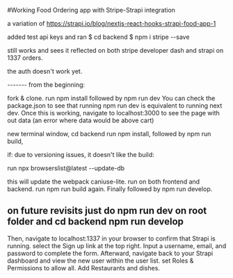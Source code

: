 #Working Food Ordering app with Stripe-Strapi integration

a variation of https://strapi.io/blog/nextjs-react-hooks-strapi-food-app-1 

added test api keys and ran $ cd backend
$ npm i stripe --save 

still works and sees it reflected on both stripe developer dash and strapi on 1337 orders. 

the auth doesn't work yet. 

------- from the beginning: 

fork & clone.  run 
npm install
followed by
npm run dev
You can check the package.json to see that running npm run dev is equivalent to running next dev. 
Once this is working, navigate to localhost:3000 to see the page with out data (an error where data would be above cart)

new terminal window, cd backend 
run npm install, followed by npm run build, 

if:  due to versioning issues, it doesn't like the build:

run npx browserslist@latest --update-db

this will update the webpack caniuse-lite. run on both frontend and backend.  run npm run build again. Finally followed by npm run develop. 

## on future revisits just do npm run dev on root folder and cd backend npm run develop

Then, navigate to localhost:1337 in your browser to confirm that Strapi is running. 
select the Sign up link at the top right. Input a username, email, and password to complete the form. Afterward, navigate back to your Strapi dashboard and view the new user within the user list.  set Roles & Permissions to allow all. Add Restaurants and dishes. 
